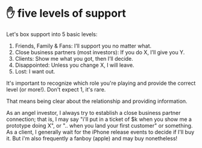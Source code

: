 # ✋ five levels of support

Let's box support into 5 basic levels:

1. Friends, Family & Fans: I’ll support you no matter what.
2. Close business partners (most investors): If you do X, I’ll give you Y.
3. Clients: Show me what you got, then I’ll decide.
4. Disappointed: Unless you change X, I will leave.
5. Lost: I want out.

It's important to recognize which role you're playing and provide the correct level (or more!). Don't expect 1, it's rare.

That means being clear about the relationship and providing information.

As an angel investor, I always try to establish a close business partner connection; that is, I may say "i'll put in a ticket of $k when you show me a prototype doing X", or ".. when you land your first customer" or something. As a client, I generally wait for the iPhone release events to decide if I'll buy it. But i'm also frequently a fanboy (apple) and may buy nonetheless!
